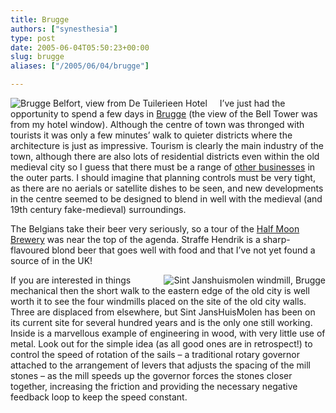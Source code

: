 ```yaml
---
title: Brugge
authors: ["synesthesia"]
type: post
date: 2005-06-04T05:50:23+00:00
slug: brugge 
aliases: ["/2005/06/04/brugge"]

---
```

<img style = "float:left; margin-right:20px;" src='https://www.synesthesia.co.uk/blog/images/brugge01x200.jpg' alt='Brugge Belfort, view from De Tuilerieen Hotel' />I&#8217;ve just had the opportunity to spend a few days in [Brugge][1] (the view of the Bell Tower was from my hotel window). Although the centre of town was thronged with tourists it was only a few minutes&#8217; walk to quieter districts where the architecture is just as impressive. Tourism is clearly the main industry of the town, although there are also lots of residential districts even within the old medieval city so I guess that there must be a range of [other businesses][2] in the outer parts. I should imagine that planning controls must be very tight, as there are no aerials or satellite dishes to be seen, and new developments in the centre seemed to be designed to blend in well with the medieval (and 19th century fake-medieval) surroundings.

The Belgians take their beer very seriously, so a tour of the [Half Moon Brewery][3] was near the top of the agenda. Straffe Hendrik is a sharp-flavoured blond beer that goes well with food and that I&#8217;ve not yet found a source of in the UK!

<img style = "float:right; margin-left:20px;" src='https://www.synesthesia.co.uk/blog/images/sjhm200.jpg' alt='Sint Janshuismolen windmill, Brugge' />If you are interested in things mechanical then the short walk to the eastern edge of the old city is well worth it to see the four windmills placed on the site of the old city walls. Three are displaced from elsewhere, but Sint JansHuisMolen has been on its current site for several hundred years and is the only one still working. Inside is a marvellous example of engineering in wood, with very little use of metal. Look out for the simple idea (as all good ones are in retrospect!) to control the speed of rotation of the sails &#8211; a traditional rotary governor attached to the arrangement of levers that adjusts the spacing of the mill stones &#8211; as the mill speeds up the governor forces the stones closer together, increasing the friction and providing the necessary negative feedback loop to keep the speed constant.

 [1]: https://www.brugge.be/toerisme/en/index.htm
 [2]: https://www.bruggebusiness.com/index.php?p=subcats&id=3
 [3]: https://www.halvemaan.be/PAGESENGLISH/Welkom.htm